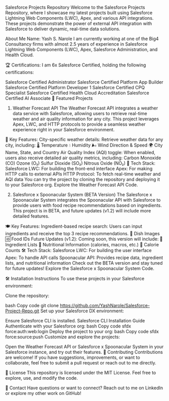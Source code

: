 Salesforce Projects Repository
Welcome to the Salesforce Projects Repository, where I showcase my latest projects built using Salesforce Lightning Web Components (LWC), Apex, and various API integrations. These projects demonstrate the power of external API integration with Salesforce to deliver dynamic, real-time data solutions.

About Me
Name: Yash S. Narole
I am currently working at one of the Big4 Consultancy firms with almost 2.5 years of experience in Salesforce Lightning Web Components (LWC), Apex, Salesforce Administration, and Health Cloud.

🏆 Certifications:
I am 6x Salesforce Certified, holding the following certifications:

Salesforce Certified Administrator
Salesforce Certified Platform App Builder
Salesforce Certified Platform Developer 1
Salesforce Certified CPQ Specialist
Salesforce Certified Health Cloud Accreditation
Salesforce Certified AI Associate
🚀 Featured Projects
1. Weather Forecast API
The Weather Forecast API integrates a weather data service with Salesforce, allowing users to retrieve real-time weather and air quality information for any city. This project leverages Apex, LWC, and HTTP protocols to provide a seamless weather experience right in your Salesforce environment.

🌟 Key Features:
City-specific weather details: Retrieve weather data for any city, including:
🌡️ Temperature
💧 Humidity
🌬️ Wind Direction & Speed
🌍 City Name, State, and Country
Air Quality Index (AQI) toggle: When enabled, users also receive detailed air quality metrics, including:
Carbon Monoxide (CO)
Ozone (O₃)
Sulfur Dioxide (SO₂)
Nitrous Oxide (NO₂)
🚀 Tech Stack:
Salesforce LWC: For building the front-end interface
Apex: For making HTTP calls to external APIs
HTTP Protocol: To fetch real-time weather and AQI data
You can try the project by cloning the repository and deploying it to your Salesforce org. Explore the Weather Forecast API Code.

2. Salesforce x Spoonacular System (BETA Version)
The Salesforce x Spoonacular System integrates the Spoonacular API with Salesforce to provide users with food recipe recommendations based on ingredients. This project is in BETA, and future updates (v1.2) will include more detailed features.

🍽️ Key Features:
Ingredient-based recipe search: Users can input ingredients and receive the top 3 recipe recommendations.
📸 Dish Images
🆔 Food IDs
Future Updates (v1.2): Coming soon, this version will include:
🥘 Ingredient Lists
🍎 Nutritional Information (calories, macros, etc.)
🔢 Calorie Counts
🛠️ Tech Stack:
Salesforce LWC: For building the user interface
Apex: To handle API calls
Spoonacular API: Provides recipe data, ingredient lists, and nutritional information
Check out the BETA version and stay tuned for future updates! Explore the Salesforce x Spoonacular System Code.

🛠️ Installation Instructions
To use these projects in your Salesforce environment:

Clone the repository:

bash
Copy code
git clone https://github.com/YashNarole/Salesforce-Project-Repo.git
Set up your Salesforce DX environment:

Ensure Salesforce CLI is installed. Salesforce CLI Installation Guide
Authenticate with your Salesforce org:
bash
Copy code
sfdx force:auth:web:login
Deploy the project to your org:
bash
Copy code
sfdx force:source:push
Customize and explore the projects:

Open the Weather Forecast API or Salesforce x Spoonacular System in your Salesforce instance, and try out their features.
🤝 Contributing
Contributions are welcome! If you have suggestions, improvements, or want to collaborate, feel free to submit a pull request or reach out to me directly.

📜 License
This repository is licensed under the MIT License. Feel free to explore, use, and modify the code.

🔗 Contact
Have questions or want to connect? Reach out to me on LinkedIn or explore my other work on GitHub!
